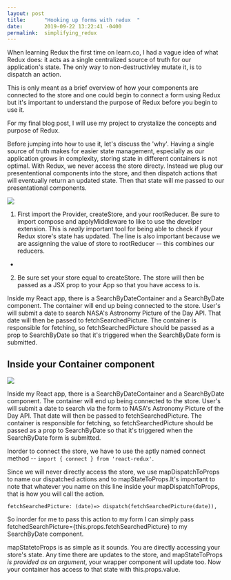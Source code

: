 ```yaml
---
layout: post
title:      "Hooking up forms with redux  "
date:       2019-09-22 13:22:41 -0400
permalink:  simplifying_redux
---
```


 
 When learning Redux the first time on learn.co, I had a vague idea of what Redux does: it acts as a single centralized source of truth for our application's state. The only way to non-destructivley mutate it, is to dispatch an action. 

This is only meant as a brief overview of how your components are connected to the store and one could begin to connect a form using Redux but it's important to understand the purpose of Redux before you begin to use it. 
 
 For my final blog post, I will use my project to crystalize the concepts and purpose of Redux. 

Before jumping into how to use it, let's discuss the 'why'. Having a single source of truth makes for easier state management, especially as our application grows in complexity, storing state in different containers is not optimal. With Redux, we never access the store directy. Instead we plug our presententional components into the store, and then dispatch actions that will eventually return an updated state. Then that state will me passed to our presentational components.
 
![](https://imgur.com/a/mep9XtN)

1) First import the Provider, createStore, and your rootReducer. Be sure to import compose and applyMiddleware to like to use the develper extension. This is *really* important tool for being able to check if your Redux store's state has updated. The line is also important because we are assignning the value of store to rootReducer -- this combines our reducers. 
*
2) Be sure set your store equal to createStore. The store will then be passed as a JSX prop to your App so that you have access to is. 

Inside my React app, there is a SearchByDateContainer and a SearchByDate component. The container will end up being connected to the store. User's will submit a date to search NASA's Astronomy Picture of the Day API. That date will then be passed to fetchSearchedPicture. The container is responsible for fetching, so fetchSearchedPicture should be passed as a prop to SearchByDate so that it's triggered when the SearchByDate form is submitted. 


## Inside your Container component 

![](http://imgur.com/a/9Mm0V0R)

Inside my React app, there is a SearchByDateContainer and a SearchByDate component. The container will end up being connected to the store. User's will submit a date to search via the form to NASA's Astronomy Picture of the Day API. That date will then be passed to fetchSearchedPicture. The container is responsible for fetching, so fetchSearchedPicture should be passed as a prop to SearchByDate so that it's triggered when the SearchByDate form is submitted. 


Inorder to connect the store, we have to use the aptly named connect method -- `import { connect } from 'react-redux'`.

Since we will never directly access the store, we use mapDispatchToProps to name our dispatched actions and to mapStateToProps.It's important to note that whatever you name on this line inside your mapDispatchToProps, that is how you will call the action.
```
fetchSearchedPicture: (date)=> dispatch(fetchSearchedPicture(date)), 
```
So inorder for me to pass this action to my form I can simply pass fetchedSearchPicture={this.props.fetchSearchedPicture} to my SearchByDate component. 

mapStatetoProps is as simple as it sounds. You are directly accessing your store's state. Any time there are updates to the store, and mapStateToProps *is provided as an argument*, your wrapper component will update too. Now your container has access to that state with this.props.value. 





